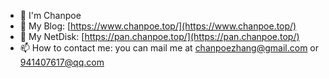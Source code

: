 - 👋 I'm Chanpoe
- 👀 My Blog: [https://www.chanpoe.top/](https://www.chanpoe.top/)
- 🍉 My NetDisk: [https://pan.chanpoe.top/](https://pan.chanpoe.top/)
- 📫 How to contact me: you can mail me at chanpoezhang@gmail.com or 941407617@qq.com

<!---

--->
